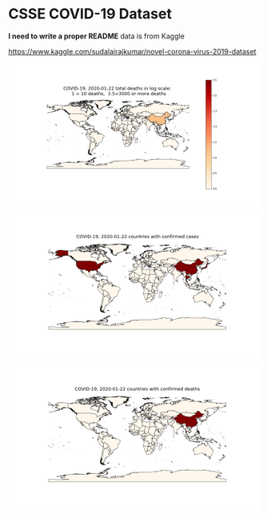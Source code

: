 # CSSE COVID-19 Dataset

**I need to write a proper README** 
data is from Kaggle

https://www.kaggle.com/sudalairajkumar/novel-corona-virus-2019-dataset




![](figs/COVID-19-deaths.gif)

![](figs/COVID-19-contagion.gif)	

![](figs/COVID-19-countireswdeath.gif)
